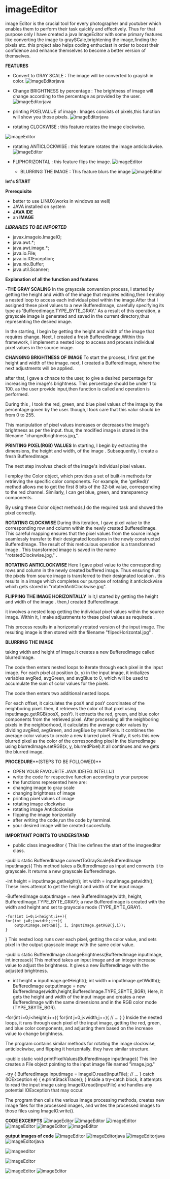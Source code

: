 # imageEditor
image Editor is the crucial tool for  every photographer and youtuber which enables them to perform their task quickly and effectively.
     Thus for that purpose only I have created a java ImageEditor with some primary features like converting the image to graySCale,brightening the image,finding the pixels etc.
     this project also helps coding enthuciast in order to boost their confidence and enhance themselves to become a better version of themselves.

**FEATURES**
- Convert to GRAY SCALE : The image will be converted to grayish in color.
![imageEditorjava](grayScaleImage.jpg)

- Change BRIGHTNESS by percentage : The brightness of image will change according to the percentage as provided by the user.
![imageEditorjava](changedBrightnessImage.jpg)

- printing PIXELVALUE of image : Images concists of pixels,this function will show you those pixels.
![imageEditorjava](pixels.jpg)
  
- rotating CLOCKWISE : this feature rotates the image clockwise.


![imageEditor](rotatedClockwise.jpg)



  
- rotating ANTICLOCKWISE : this feature rotates the image anticlockwise.
 ![imageEditor](rotatedAntiClockwise.jpg)
  
- FLIPHORIZONTAL : this feature flips the image.
  ![imageEditor](flipedHorizontal.jpg)

  - BLURRING THE IMAGE : This feature blurs the image
   ![imageEditor](BlurredImage.jpg)


**let's START**

**Prerequisite**
- better to use LINUX(works in windows as well)
-  JAVA installed on system
-  **JAVA IDE**
-  an **IMAGE**

**_LIBRARIES TO BE IMPORTED_**
- javax.imageio.ImageIO;
- java.awt.*;
- java.awt.image.*;
- java.io.File;
- java.io.IOException;
- java.nio.Buffer;
- java.util.Scanner;

**Explanation of all the function and features**

-**THE GRAY SCALING**
In the grayscale conversion process, I started by getting the height and width of the image that requires editing,then I employ a nested loop to access each individual pixel within the image.After that I assigned these pixel values to a new BufferedImage, carefully specifying its type as 'BufferedImage.TYPE_BYTE_GRAY.' As a result of this operation, a grayscale image is generated and saved in the current directory,thus representing the desired image.

In the starting, I begin by getting the height and width of the image that requires change. Next, I created a fresh BufferedImage,Within this framework, I implement a nested loop to access and process individual pixel values in the source image.

**CHANGING BRIGHTNESS OF IMAGE**
To start the process, I first get the height and width of the image. next, I created a BufferedImage,  where the next adjustments will be applied.

after that, I gave a chnace to the user,  to give a desired percentage for increasing the image's brightness. This percentage should be under 1 to 100. as the user provide input,then function is called and operation is performed.

During this , I took the red, green, and blue pixel values of the image by the percentage goven by the user. though,I took care that this valur should be from 0 to 255.

This manipulation of pixel values  increases or decreases the image's brightness as per the  input. thus, the modified image is stored  in the filename "changedbrightness.jpg,".

**PRINTING PIXEL(RGB) VALUES**
In starting, I begin by extracting the dimensions, the height and width, of the image . Subsequently, I create a fresh BufferedImage.

The next step involves check of the image's individual pixel values.

I employ the Color object, which provides a set of built-in methods for retrieving the specific color components. For example, the 'getRed()' method allows me to get the first 8 bits of the 32-bit value, corresponding to the red channel. Similarly, I can get  blue, green, and transparency components.

By using these Color object methods,I do the required task and showed the pixel correctly.

**ROTATING CLOCKWISE**
During this iteration, I gave  pixel value to the corresponding row and column within the newly created BufferedImage. This careful mapping ensures that the pixel values from the source image seamlessly transfer to their designated locations in the newly constructed BufferedImage. The result of this meticulous operation is a transformed image . This transformed image is  saved  in the name "rotatedClockwise.jpg," .

**ROTATING ANTICLOCKWISE**
Here I gave pixel value to the corresponding rows and column in the newly created buffered image.
Thus ensuring that the pixels from source image is transferred to their designated location .
this results in a image which completes our purpose of rotating it anticlockwise which gets stored in "rotatedAntiClockwise.jpg".

**FLIPPING THE IMAGE HORIZONTALLY**
in it,I started by getting the height and width of the image . then,I created BufferedImage.

it involves a nested loop getting the individual pixel values within the source image. Within it, I make adjustments to these pixel values as requirede .

This process results in a horizontally rotated version of the input image. The resulting image is then stored with the filename "flipedHorizontal.jpg" .

**BLURRING THE IMAGE**

taking width and height of image.It creates a new BufferedImage called blurredImage.

The code then enters nested loops to iterate through each pixel in the input image.
For each pixel at position (x, y) in the input image, it initializes variables avgRed, avgGreen, and avgBlue to 0, which will be used to accumulate the sum of color values for the pixels.

The code then enters two additional nested loops.

For each offset, it calculates the posX and posY coordinates of the neighboring pixel.
then, it retrieves the color of that pixel using inputImage.getRGB(posX, posY).
It extracts the red, green, and blue color components from the retrieved pixel.
After processing all the neighboring pixels in the neighborhood, it calculates the average color values by dividing avgRed, avgGreen, and avgBlue by numPixels.
It combines the average color values to create a new blurred pixel.
Finally, it sets this new blurred pixel as the color of the corresponding pixel in the blurredImage using blurredImage.setRGB(x, y, blurredPixel).It all continues and we gets the blurred image.

**PROCEDURE****(STEPS TO BE FOLLOWED)**
- OPEN YOUR FAVOURITE JAVA IDE(EG.INTELLIJ)
- write the code for respective function according to your purpose
- the functions represented  here are:
- changing image to gray scale
- changing brightness of image
- printing pixel values of image
- rotating image clockwise
- rotating image Anticlockwise
- flipping the image horizontally
- after writing the code,run the code by terminal.
- your desired image will be created succesfully.

 **IMPORTANT POINTS TO UNDERSTAND**
 - public class imageeditor {
 This line defines the start of the imageeditor class.

-public static BufferedImage convertToGrayScale(BufferedImage inputImage){
This method takes a BufferedImage as input and converts it to grayscale. It returns a new grayscale BufferedImage.

-int height = inputImage.getheight();
int width = inputImage.getwidth();
These lines attempt to get the height and width of the input image.

-BufferedImage outputImage = new BufferedImage(width, height,
    BufferedImage.TYPE_BYTE_GRAY);
     a new BufferedImage is created with the width and height and set to grayscale mode (TYPE_BYTE_GRAY).

    -for(int i=0;i<height;i++){
    for(int j=0;j<width;j++){
        outputImage.setRGB(j, i, inputImage.getRGB(j,i));
    }
}
This nested loop runs over each pixel, getting the color value, and sets  pixel in the output grayscale image with the same color value.

-public static BufferedImage changeBrightness(BufferedImage inputImage, int increase){
This method takes an input image and an integer increase value to adjust the brightness. It gives a new BufferedImage with the adjusted brightness.


- int height = inputImage.getHeight();
int width = inputImage.getWidth();
BufferedImage outputImage = new BufferedImage(width,height,BufferedImage.TYPE_3BYTE_BGR);
Here, it gets the height and width of the input image and creates a new BufferedImage with the same dimensions and in the RGB color mode (TYPE_3BYTE_BGR).

-for(int i=0;i<height;i++){
    for(int j=0;j<width;j++){
        // ...
    }
}
Inside the nested loops, it runs through each pixel of the input image, getting the red, green, and blue color components, and adjusting them based on the  increase value to change brightness.

The program contains similar methods for rotating the image clockwise, anticlockwise, and flipping it horizontally. they have similar structure.

-public static void printPixelValues(BufferedImage inputImage){
This line creates a File object pointing to the input image file named "image.jpg."

-try {
    BufferedImage inputImage = ImageIO.read(inputFile);
    // ...
} catch (IOException e) {
    e.printStackTrace();
}
Inside a try-catch block, it attempts to read the input image using ImageIO.read(inputFile) and handles any potential IOException that may occur.

The program then calls the various image processing methods, creates new image files for the processed images, and writes the processed images to those files using ImageIO.write(). 

  **CODE EXCERPTS**
  ![imageEditor](imageEditor1.png)
  ![imageEditor](imageEditor2.png)
  ![imageEditor](imageEditor3.png)
  ![imageEditor](imageEditor4.png)
  ![imageEditor](imageEditor5.png)
  ![imageEditor](imageEditor6.png)

  **output images of code**
  ![imageEditor](imageEditorOutput1.png)
  ![imageEditorjava](grayScaleImage.jpg)
  ![imageEditorjava](changedBrightnessImage.jpg)
  ![imageEditorjava](pixels.jpg)

  
  ![imageeditor](rotatedClockwise.jpg)



  ![imageEditor](rotatedAntiClockwise.jpg)

  
  ![imageEditor](flipedHorizontal.jpg)
  ![imageEditor](BlurredImage.jpg)
